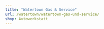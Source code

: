 ```yaml
---
title: "Watertown Gas & Service"
url: /watertown/watertown-gas-und-service/
shop: Autowerkstatt
---
```

